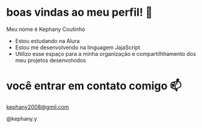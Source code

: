 # boas vindas ao meu perfil! 🖤

Meu nome é Kephany Coutinho

- Estou estudando na Alura
- Estou me desenvolvendo na linguagem JajaScript
- Utilizo esse espaço para a minha organização e compartilhhamento dos meu projetos desenvolvidos

# você entrar em contato comigo 📫

kephany2008@gmil.com

@kephany.y
